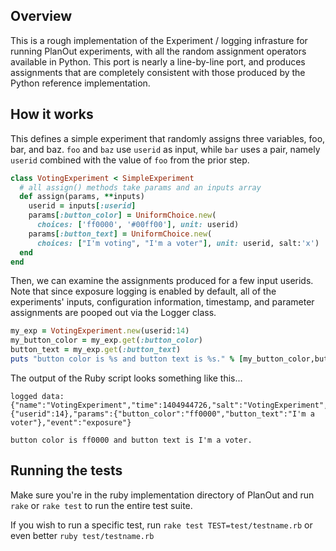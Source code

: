 ## Overview
This is a rough implementation of the Experiment / logging infrasture for running PlanOut experiments, with all the random assignment operators available in Python. This port is nearly a line-by-line port, and produces assignments that are completely consistent with those produced by the Python reference implementation.

## How it works

This defines a simple experiment that randomly assigns three variables, foo, bar, and baz.
`foo` and `baz` use `userid` as input, while `bar` uses a pair, namely `userid` combined with the value of `foo` from the prior step.
```Ruby
class VotingExperiment < SimpleExperiment
  # all assign() methods take params and an inputs array
  def assign(params, **inputs)
    userid = inputs[:userid]
    params[:button_color] = UniformChoice.new(
      choices: ['ff0000', '#00ff00'], unit: userid)
    params[:button_text] = UniformChoice.new(
      choices: ["I'm voting", "I'm a voter"], unit: userid, salt:'x')
  end
end
```

Then, we can examine the assignments produced for a few input userids. Note that since exposure logging is enabled by default, all of the experiments' inputs, configuration information, timestamp, and parameter assignments are pooped out via the Logger class.

```Ruby
my_exp = VotingExperiment.new(userid:14)
my_button_color = my_exp.get(:button_color)
button_text = my_exp.get(:button_text)
puts "button color is %s and button text is %s." % [my_button_color,button_text]
```

The output of the Ruby script looks something like this...

```
logged data: {"name":"VotingExperiment","time":1404944726,"salt":"VotingExperiment","inputs":{"userid":14},"params":{"button_color":"ff0000","button_text":"I'm a voter"},"event":"exposure"}

button color is ff0000 and button text is I'm a voter.
```

## Running the tests
Make sure you're in the ruby implementation directory of PlanOut and run `rake` or `rake test` to run the entire test suite.

If you wish to run a specific test, run `rake test TEST=test/testname.rb` or even better `ruby test/testname.rb`
